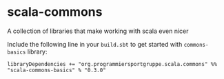 # scala-commons
A collection of libraries that make working with scala even nicer


Include the following line in your `build.sbt` to get started with `commons-basics` library:

~~~ {.scala}
libraryDependencies += "org.programmiersportgruppe.scala.commons" %% "scala-commons-basics" % "0.3.0"
~~~
